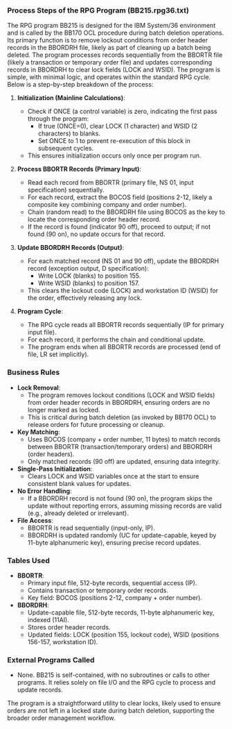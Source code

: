 ### Process Steps of the RPG Program (BB215.rpg36.txt)

The RPG program BB215 is designed for the IBM System/36 environment and is called by the BB170 OCL procedure during batch deletion operations. Its primary function is to remove lockout conditions from order header records in the BBORDRH file, likely as part of cleaning up a batch being deleted. The program processes records sequentially from the BBORTR file (likely a transaction or temporary order file) and updates corresponding records in BBORDRH to clear lock fields (LOCK and WSID). The program is simple, with minimal logic, and operates within the standard RPG cycle. Below is a step-by-step breakdown of the process:

1. **Initialization (Mainline Calculations)**:
   - Check if ONCE (a control variable) is zero, indicating the first pass through the program:
     - If true (ONCE=0), clear LOCK (1 character) and WSID (2 characters) to blanks.
     - Set ONCE to 1 to prevent re-execution of this block in subsequent cycles.
   - This ensures initialization occurs only once per program run.

2. **Process BBORTR Records (Primary Input)**:
   - Read each record from BBORTR (primary file, NS 01, input specification) sequentially.
   - For each record, extract the BOCOS field (positions 2-12, likely a composite key combining company and order number).
   - Chain (random read) to the BBORDRH file using BOCOS as the key to locate the corresponding order header record.
   - If the record is found (indicator 90 off), proceed to output; if not found (90 on), no update occurs for that record.

3. **Update BBORDRH Records (Output)**:
   - For each matched record (NS 01 and 90 off), update the BBORDRH record (exception output, D specification):
     - Write LOCK (blanks) to position 155.
     - Write WSID (blanks) to position 157.
   - This clears the lockout code (LOCK) and workstation ID (WSID) for the order, effectively releasing any lock.

4. **Program Cycle**:
   - The RPG cycle reads all BBORTR records sequentially (IP for primary input file).
   - For each record, it performs the chain and conditional update.
   - The program ends when all BBORTR records are processed (end of file, LR set implicitly).

### Business Rules

- **Lock Removal**:
  - The program removes lockout conditions (LOCK and WSID fields) from order header records in BBORDRH, ensuring orders are no longer marked as locked.
  - This is critical during batch deletion (as invoked by BB170 OCL) to release orders for future processing or cleanup.
- **Key Matching**:
  - Uses BOCOS (company + order number, 11 bytes) to match records between BBORTR (transaction/temporary orders) and BBORDRH (order headers).
  - Only matched records (90 off) are updated, ensuring data integrity.
- **Single-Pass Initialization**:
  - Clears LOCK and WSID variables once at the start to ensure consistent blank values for updates.
- **No Error Handling**:
  - If a BBORDRH record is not found (90 on), the program skips the update without reporting errors, assuming missing records are valid (e.g., already deleted or irrelevant).
- **File Access**:
  - BBORTR is read sequentially (input-only, IP).
  - BBORDRH is updated randomly (UC for update-capable, keyed by 11-byte alphanumeric key), ensuring precise record updates.

### Tables Used

- **BBORTR**:
  - Primary input file, 512-byte records, sequential access (IP).
  - Contains transaction or temporary order records.
  - Key field: BOCOS (positions 2-12, company + order number).
- **BBORDRH**:
  - Update-capable file, 512-byte records, 11-byte alphanumeric key, indexed (11AI).
  - Stores order header records.
  - Updated fields: LOCK (position 155, lockout code), WSID (positions 156-157, workstation ID).

### External Programs Called

- None. BB215 is self-contained, with no subroutines or calls to other programs. It relies solely on file I/O and the RPG cycle to process and update records.

The program is a straightforward utility to clear locks, likely used to ensure orders are not left in a locked state during batch deletion, supporting the broader order management workflow.